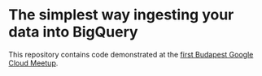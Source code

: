 # The simplest way ingesting your data into BigQuery

This repository contains code demonstrated at the [first Budapest Google Cloud Meetup](https://www.meetup.com/Budapest-Google-Cloud-Meetup-Group/events/266017672/).